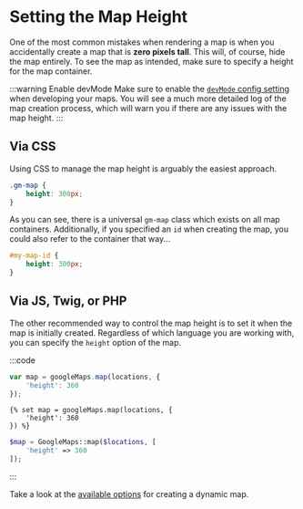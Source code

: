# Setting the Map Height

One of the most common mistakes when rendering a map is when you accidentally create a map that is **zero pixels tall**. This will, of course, hide the map entirely. To see the map as intended, make sure to specify a height for the map container.

:::warning Enable devMode
Make sure to enable the [`devMode` config setting](https://craftcms.com/docs/3.x/config/config-settings.html#devmode) when developing your maps. You will see a much more detailed log of the map creation process, which will warn you if there are any issues with the map height.
:::

## Via CSS

Using CSS to manage the map height is arguably the easiest approach.

```css
.gm-map {
    height: 300px;
}
```

As you can see, there is a universal `gm-map` class which exists on all map containers. Additionally, if you specified an `id` when creating the map, you could also refer to the container that way...

```css
#my-map-id {
    height: 300px;
}
```

## Via JS, Twig, or PHP

The other recommended way to control the map height is to set it when the map is initially created. Regardless of which language you are working with, you can specify the `height` option of the map.

:::code
```js
var map = googleMaps.map(locations, {
    'height': 360
});
```
```twig
{% set map = googleMaps.map(locations, {
    'height': 360
}) %}
```
```php
$map = GoogleMaps::map($locations, [
    'height' => 360
]);
```
:::

Take a look at the [available options](/dynamic-maps/map-management/#map-locations-options) for creating a dynamic map.
